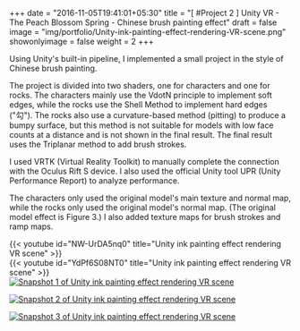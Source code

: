 +++
date = "2016-11-05T19:41:01+05:30"
title = "[ #Project 2 ] Unity VR - The Peach Blossom Spring - Chinese brush painting effect"
draft = false
image = "img/portfolio/Unity-ink-painting-effect-rendering-VR-scene.png"
showonlyimage = false
weight = 2
+++

Using Unity's built-in pipeline, I implemented a small project in the style of Chinese brush painting.

The project is divided into two shaders, one for characters and one for rocks. The characters mainly use the VdotN principle to implement soft edges, while the rocks use the Shell Method to implement hard edges ("勾"). The rocks also use a curvature-based method (pitting) to produce a bumpy surface, but this method is not suitable for models with low face counts at a distance and is not shown in the final result. The final result uses the Triplanar method to add brush strokes.

I used VRTK (Virtual Reality Toolkit) to manually complete the connection with the Oculus Rift S device. I also used the official Unity tool UPR (Unity Performance Report) to analyze performance.

The characters only used the original model's main texture and normal map, while the rocks only used the original model's normal map. (The original model effect is Figure 3.) I also added texture maps for brush strokes and ramp maps.

{{< youtube id="NW-UrDA5nq0" title="Unity ink painting effect rendering VR scene" >}}
\
{{< youtube id="YdPf6S08NT0" title="Unity ink painting effect rendering VR scene" >}}
\
[![Snapshot 1 of Unity ink painting effect rendering VR scene][1]][1]

[![Snapshot 2 of Unity ink painting effect rendering VR scene][2]][2]

[![Snapshot 3 of Unity ink painting effect rendering VR scene][3]][3]

[1]: /img/portfolio/Unity-ink-painting-effect-rendering-VR-scene-1.png
[2]: /img/portfolio/Unity-ink-painting-effect-rendering-VR-scene-2.png
[3]: /img/portfolio/Unity-ink-painting-effect-rendering-VR-scene-3.png

